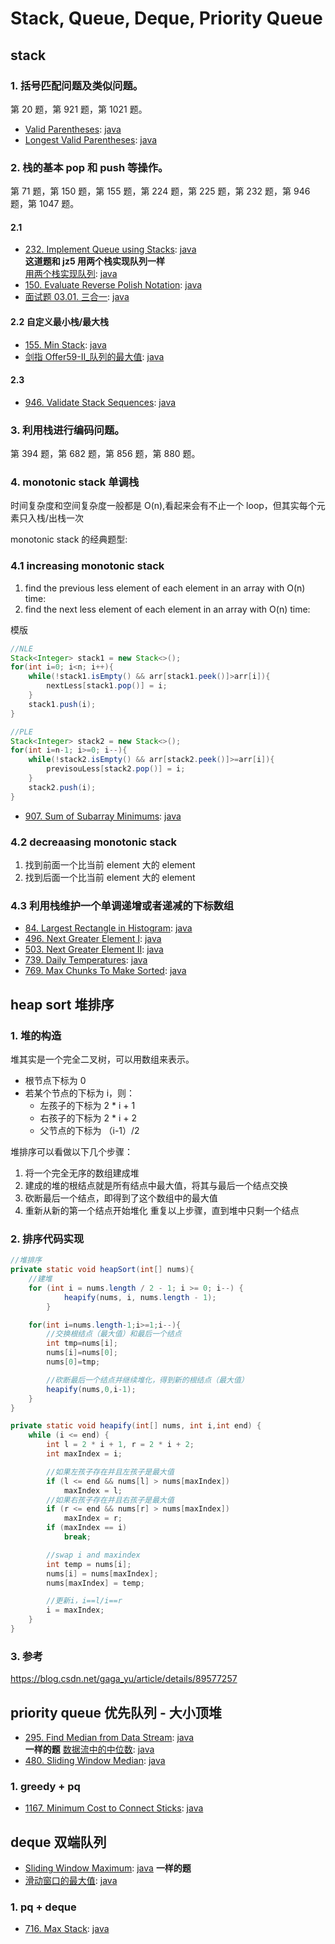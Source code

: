 # Stack, Queue, Deque, Priority Queue

## stack

### 1. 括号匹配问题及类似问题。

第 20 题，第 921 题，第 1021 题。

- [Valid Parentheses](https://leetcode.com/problems/valid-parentheses/):
  [java](/solution_java/0020_Valid_Parentheses.java)
- [Longest Valid Parentheses](https://leetcode.com/problems/longest-valid-parentheses/):
  [java](/solution_java/0032_Longest_Valid_Parentheses.java)

### 2. 栈的基本 pop 和 push 等操作。

第 71 题，第 150 题，第 155 题，第 224 题，第 225 题，第 232 题，第 946 题，第 1047 题。

#### 2.1

- [232. Implement Queue using Stacks](https://leetcode.com/problems/powx-n/):
  [java](/solution_java/0232_Implement_Queue_using_Stacks.java)  
  **这道题和 jz5 用两个栈实现队列一样**  
  [用两个栈实现队列](https://www.nowcoder.com/practice/54275ddae22f475981afa2244dd448c6?tpId=13&&tqId=11158&rp=1&ru=/ta/coding-interviews&qru=/ta/coding-interviews/question-ranking):
  [java](/牛客网/JZ5_用两个栈实现队列.java)
- [150. Evaluate Reverse Polish Notation](https://leetcode.com/problems/evaluate-reverse-polish-notation/):
  [java](/solution_java/0150_Evaluate_Reverse_Polish_Notation.java)
- [面试题 03.01. 三合一](https://leetcode-cn.com/problems/three-in-one-lcci/):
  [java](/力扣/面试题03-01_三合一.java)

#### 2.2 自定义最小栈/最大栈

- [155. Min Stack](https://leetcode.com/problems/min-stack/):
  [java](/solution_java/0155_Min_Stack.java)
- [剑指 Offer59-II\_队列的最大值](https://leetcode-cn.com/problems/dui-lie-de-zui-da-zhi-lcof):
  [java](/力扣/剑指Offer59-II_队列的最大值.java)

#### 2.3

- [946. Validate Stack Sequences](https://leetcode.com/problems/validate-stack-sequences/):
  [java](/solution_java/0946_Validate_Stack_Sequences.java)

### 3. 利用栈进行编码问题。

第 394 题，第 682 题，第 856 题，第 880 题。

### 4. monotonic stack 单调栈

时间复杂度和空间复杂度一般都是 O(n),看起来会有不止一个 loop，但其实每个元素只入栈/出栈一次

monotonic stack 的经典题型:

### 4.1 increasing monotonic stack

1. find the previous less element of each element in an array with O(n) time:
2. find the next less element of each element in an array with O(n) time:

模版

```java
//NLE
Stack<Integer> stack1 = new Stack<>();
for(int i=0; i<n; i++){
    while(!stack1.isEmpty() && arr[stack1.peek()]>arr[i]){
        nextLess[stack1.pop()] = i;
    }
    stack1.push(i);
}

//PLE
Stack<Integer> stack2 = new Stack<>();
for(int i=n-1; i>=0; i--){
    while(!stack2.isEmpty() && arr[stack2.peek()]>=arr[i]){
        previsouLess[stack2.pop()] = i;
    }
    stack2.push(i);
}
```

- [907. Sum of Subarray Minimums](https://leetcode.com/problems/sum-of-subarray-minimums/):
  [java](/solution_java/0907_Sum_of_Subarray_Minimums.md)

### 4.2 decreaasing monotonic stack

1. 找到前面一个比当前 element 大的 element
2. 找到后面一个比当前 element 大的 element

### 4.3 利用栈维护一个单调递增或者递减的下标数组

- [84. Largest Rectangle in Histogram](https://leetcode.com/problems/largest-rectangle-in-histogram/):
  [java](/solution_java/0084_Largest_Rectangle_in_Histogram.md)
- [496. Next Greater Element I](https://leetcode-cn.com/problems/next-greater-element-i/):
  [java](/solution_java/0496_Next_Greater_Element_I.java)
- [503. Next Greater Element II](https://leetcode.com/problems/next-greater-element-ii/):
  [java](/solution_java/0503_Next_Greater_Element_II.java)
- [739. Daily Temperatures](https://leetcode.com/problems/daily-temperatures/):
  [java](/solution_java/0739_Daily_Temperatures.java)
- [769. Max Chunks To Make Sorted](https://leetcode.com/problems/max-chunks-to-make-sorted/):
  [java](/solution_java/0769_Max_Chunks_To_Make_Sorted.md)

## heap sort 堆排序

### 1. 堆的构造

堆其实是一个完全二叉树，可以用数组来表示。

- 根节点下标为 0
- 若某个节点的下标为 i，则：
  - 左孩子的下标为 2 \* i + 1
  - 右孩子的下标为 2 \* i + 2
  - 父节点的下标为 （i-1）/2

堆排序可以看做以下几个步骤：

1. 将一个完全无序的数组建成堆
2. 建成的堆的根结点就是所有结点中最大值，将其与最后一个结点交换
3. 砍断最后一个结点，即得到了这个数组中的最大值
4. 重新从新的第一个结点开始堆化
   重复以上步骤，直到堆中只剩一个结点

### 2. 排序代码实现

```java
//堆排序
private static void heapSort(int[] nums){
    //建堆
    for (int i = nums.length / 2 - 1; i >= 0; i--) {
            heapify(nums, i, nums.length - 1);
        }

    for(int i=nums.length-1;i>=1;i--){
        //交换根结点（最大值）和最后一个结点
        int tmp=nums[i];
        nums[i]=nums[0];
        nums[0]=tmp;

        //砍断最后一个结点并继续堆化，得到新的根结点（最大值）
        heapify(nums,0,i-1);
    }
}

private static void heapify(int[] nums, int i,int end) {
    while (i <= end) {
        int l = 2 * i + 1, r = 2 * i + 2;
        int maxIndex = i;

        //如果左孩子存在并且左孩子是最大值
        if (l <= end && nums[l] > nums[maxIndex])
            maxIndex = l;
        //如果右孩子存在并且右孩子是最大值
        if (r <= end && nums[r] > nums[maxIndex])
            maxIndex = r;
        if (maxIndex == i)
            break;

        //swap i and maxindex
        int temp = nums[i];
        nums[i] = nums[maxIndex];
        nums[maxIndex] = temp;

        //更新i，i==l/i==r
        i = maxIndex;
    }
}

```

### 3. 参考

https://blog.csdn.net/gaga_yu/article/details/89577257

## priority queue 优先队列 - 大小顶堆

- [295. Find Median from Data Stream](https://leetcode.com/problems/find-median-from-data-stream/):
  [java](/solution_java/0295_Find_Median_Data_Stream.java)  
  **一样的题**
  [数据流中的中位数](https://www.nowcoder.com/practice/9be0172896bd43948f8a32fb954e1be1?tpId=13&&tqId=11216&rp=1&ru=/ta/coding-interviews&qru=/ta/coding-interviews/question-ranking):
  [java](/牛客网/JZ63_数据流中的中位数.java)
- [480. Sliding Window Median](https://leetcode.com/problems/sliding-window-median/):
  [java](/solution_java/0480_Sliding_Window_Median.java)

### 1. greedy + pq

- [1167. Minimum Cost to Connect Sticks](https://leetcode.com/problems/minimum-cost-to-connect-sticks/):
  [java](/solution_java/1167_Minimum_Cost_to_Connect_Sticks.md)

## deque 双端队列

- [Sliding Window Maximum](https://leetcode.com/problems/sliding-window-maximum/):
  [java](/solution_java/0239_Sliding_Window_Maximum.java)
  **一样的题**
- [滑动窗口的最大值](https://www.nowcoder.com/practice/1624bc35a45c42c0bc17d17fa0cba788?tpId=13&&tqId=11217&rp=1&ru=/ta/coding-interviews&qru=/ta/coding-interviews/question-ranking): [java](/牛客网/JZ64_滑动窗口的最大值.java)

### 1. pq + deque

- [716. Max Stack](https://leetcode.com/problems/max-stack/):
  [java](/solution_java/0716_Max_Stack.md)
